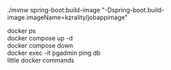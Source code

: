 ./mvnw spring-boot:build-image "-Dspring-boot.build-image.imageName=kzrality/jobappimage"<br>
<div>
docker ps<br>
docker compose up -d<br>
docker compose down<br>
docker exec -it pgadmin ping db<br>
little docker commands<br>
</div>
